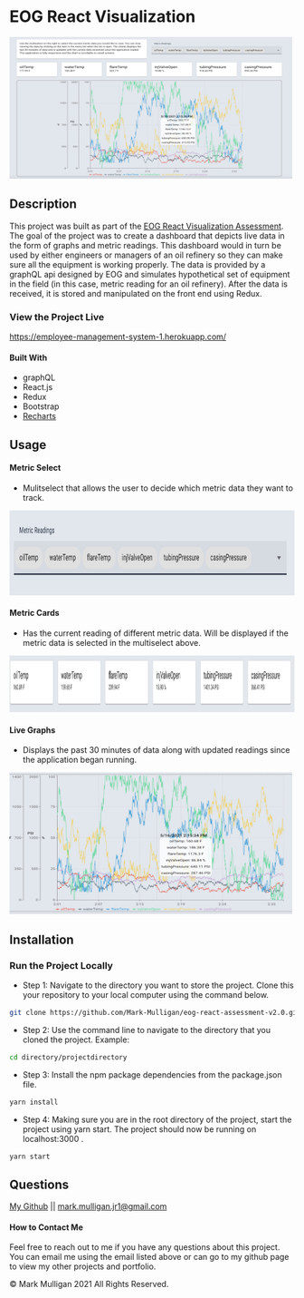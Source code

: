 # EOG React Visualization

<img src="./readmeImages/AppOverview.jpg" alt="Picture of Project Dashboard" width="500px" height="250px">

## Description 
This project was built as part of the [EOG React Visualization Assessment](https://react.eogresources.com). The goal of the project was to create a dashboard that depicts live data in the form of graphs and metric readings. This dashboard would in turn be used by either engineers or managers of an oil refinery so they can make sure all the equipment is working properly. The data is provided by a graphQL api designed by EOG and simulates hypothetical set of equipment in the field (in this case, metric reading for an oil refinery). After the data is received, it is stored and manipulated on the front end using Redux.  

### View the Project Live <br>
https://employee-management-system-1.herokuapp.com/

#### Built With
* graphQL
* React.js
* Redux
* Bootstrap
* [Recharts](https://recharts.org/en-US/)

## Usage 

#### Metric Select

* Mulitselect that allows the user to decide which metric data they want to track.   

<img src="./readmeImages/MetricSelect.jpg" alt="Dashboard Page" width="600px" height="150px">

#### Metric Cards

* Has the current reading of different metric data.  Will be displayed if the metric data is selected in the multiselect above.   

<img src="./readmeImages/MetricCards.jpg" alt="Add Student Modal" width="600px" height="100px">

#### Live Graphs
 
* Displays the past 30 minutes of data along with updated readings since the application began running.   

<img src="./readmeImages/LiveGraph.jpg" alt="Dashboard Page" width="500px" height="250px">

## Installation

### Run the Project Locally

* Step 1: Navigate to the directory you want to store the project. Clone this your repository to your local computer using the command below. 
```bash
git clone https://github.com/Mark-Mulligan/eog-react-assessment-v2.0.git
```

* Step 2: Use the command line to navigate to the directory that you cloned the project.
Example:
```bash
cd directory/projectdirectory
```

* Step 3: Install the npm package dependencies from the package.json file.
```bash
yarn install
```

* Step 4: Making sure you are in the root directory of the project, start the project using yarn start.  The project should now be running on localhost:3000 .
```bash
yarn start
```

## Questions
[My Github](https://github.com/Mark-Mulligan) || mark.mulligan.jr1@gmail.com

#### How to Contact Me
Feel free to reach out to me if you have any questions about this project.  You can email me using the email listed above or can go to my github page to view my other projects and portfolio.

© Mark Mulligan 2021 All Rights Reserved.